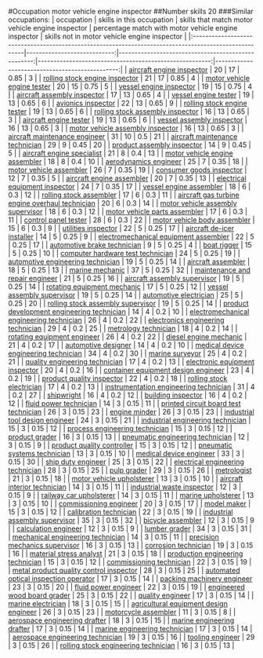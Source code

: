 #Occupation motor vehicle engine inspector
##Number skills 20
###Similar occupations:
| occupation                                                                                            |   skills in this occupation |   skills that match motor vehicle engine inspector |   percentage match with motor vehicle engine inspector |   skills not in motor vehicle engine inspector |
|:------------------------------------------------------------------------------------------------------|----------------------------:|---------------------------------------------------:|-------------------------------------------------------:|-----------------------------------------------:|
| [aircraft engine inspector](aircraft_engine_inspector.md)                                             |                          20 |                                                 17 |                                                   0.85 |                                              3 |
| [rolling stock engine inspector](rolling_stock_engine_inspector.md)                                   |                          21 |                                                 17 |                                                   0.85 |                                              4 |
| [motor vehicle engine tester](motor_vehicle_engine_tester.md)                                         |                          20 |                                                 15 |                                                   0.75 |                                              5 |
| [vessel engine inspector](vessel_engine_inspector.md)                                                 |                          19 |                                                 15 |                                                   0.75 |                                              4 |
| [aircraft assembly inspector](aircraft_assembly_inspector.md)                                         |                          17 |                                                 13 |                                                   0.65 |                                              4 |
| [vessel engine tester](vessel_engine_tester.md)                                                       |                          19 |                                                 13 |                                                   0.65 |                                              6 |
| [avionics inspector](avionics_inspector.md)                                                           |                          22 |                                                 13 |                                                   0.65 |                                              9 |
| [rolling stock engine tester](rolling_stock_engine_tester.md)                                         |                          19 |                                                 13 |                                                   0.65 |                                              6 |
| [rolling stock assembly inspector](rolling_stock_assembly_inspector.md)                               |                          16 |                                                 13 |                                                   0.65 |                                              3 |
| [aircraft engine tester](aircraft_engine_tester.md)                                                   |                          19 |                                                 13 |                                                   0.65 |                                              6 |
| [vessel assembly inspector](vessel_assembly_inspector.md)                                             |                          16 |                                                 13 |                                                   0.65 |                                              3 |
| [motor vehicle assembly inspector](motor_vehicle_assembly_inspector.md)                               |                          16 |                                                 13 |                                                   0.65 |                                              3 |
| [aircraft maintenance engineer](aircraft_maintenance_engineer.md)                                     |                          31 |                                                 10 |                                                   0.5  |                                             21 |
| [aircraft maintenance technician](aircraft_maintenance_technician.md)                                 |                          29 |                                                  9 |                                                   0.45 |                                             20 |
| [product assembly inspector](product_assembly_inspector.md)                                           |                          14 |                                                  9 |                                                   0.45 |                                              5 |
| [aircraft engine specialist](aircraft_engine_specialist.md)                                           |                          21 |                                                  8 |                                                   0.4  |                                             13 |
| [motor vehicle engine assembler](motor_vehicle_engine_assembler.md)                                   |                          18 |                                                  8 |                                                   0.4  |                                             10 |
| [aerodynamics engineer](aerodynamics_engineer.md)                                                     |                          25 |                                                  7 |                                                   0.35 |                                             18 |
| [motor vehicle assembler](motor_vehicle_assembler.md)                                                 |                          26 |                                                  7 |                                                   0.35 |                                             19 |
| [consumer goods inspector](consumer_goods_inspector.md)                                               |                          12 |                                                  7 |                                                   0.35 |                                              5 |
| [aircraft engine assembler](aircraft_engine_assembler.md)                                             |                          20 |                                                  7 |                                                   0.35 |                                             13 |
| [electrical equipment inspector](electrical_equipment_inspector.md)                                   |                          24 |                                                  7 |                                                   0.35 |                                             17 |
| [vessel engine assembler](vessel_engine_assembler.md)                                                 |                          18 |                                                  6 |                                                   0.3  |                                             12 |
| [rolling stock assembler](rolling_stock_assembler.md)                                                 |                          17 |                                                  6 |                                                   0.3  |                                             11 |
| [aircraft gas turbine engine overhaul technician](aircraft_gas_turbine_engine_overhaul_technician.md) |                          20 |                                                  6 |                                                   0.3  |                                             14 |
| [motor vehicle assembly supervisor](motor_vehicle_assembly_supervisor.md)                             |                          18 |                                                  6 |                                                   0.3  |                                             12 |
| [motor vehicle parts assembler](motor_vehicle_parts_assembler.md)                                     |                          17 |                                                  6 |                                                   0.3  |                                             11 |
| [control panel tester](control_panel_tester.md)                                                       |                          28 |                                                  6 |                                                   0.3  |                                             22 |
| [motor vehicle body assembler](motor_vehicle_body_assembler.md)                                       |                          15 |                                                  6 |                                                   0.3  |                                              9 |
| [utilities inspector](utilities_inspector.md)                                                         |                          22 |                                                  5 |                                                   0.25 |                                             17 |
| [aircraft de-icer installer](aircraft_de-icer_installer.md)                                           |                          14 |                                                  5 |                                                   0.25 |                                              9 |
| [electromechanical equipment assembler](electromechanical_equipment_assembler.md)                     |                          22 |                                                  5 |                                                   0.25 |                                             17 |
| [automotive brake technician](automotive_brake_technician.md)                                         |                           9 |                                                  5 |                                                   0.25 |                                              4 |
| [boat rigger](boat_rigger.md)                                                                         |                          15 |                                                  5 |                                                   0.25 |                                             10 |
| [computer hardware test technician](computer_hardware_test_technician.md)                             |                          24 |                                                  5 |                                                   0.25 |                                             19 |
| [automotive engineering technician](automotive_engineering_technician.md)                             |                          19 |                                                  5 |                                                   0.25 |                                             14 |
| [aircraft assembler](aircraft_assembler.md)                                                           |                          18 |                                                  5 |                                                   0.25 |                                             13 |
| [marine mechanic](marine_mechanic.md)                                                                 |                          37 |                                                  5 |                                                   0.25 |                                             32 |
| [maintenance and repair engineer](maintenance_and_repair_engineer.md)                                 |                          21 |                                                  5 |                                                   0.25 |                                             16 |
| [aircraft assembly supervisor](aircraft_assembly_supervisor.md)                                       |                          19 |                                                  5 |                                                   0.25 |                                             14 |
| [rotating equipment mechanic](rotating_equipment_mechanic.md)                                         |                          17 |                                                  5 |                                                   0.25 |                                             12 |
| [vessel assembly supervisor](vessel_assembly_supervisor.md)                                           |                          19 |                                                  5 |                                                   0.25 |                                             14 |
| [automotive electrician](automotive_electrician.md)                                                   |                          25 |                                                  5 |                                                   0.25 |                                             20 |
| [rolling stock assembly supervisor](rolling_stock_assembly_supervisor.md)                             |                          19 |                                                  5 |                                                   0.25 |                                             14 |
| [product development engineering technician](product_development_engineering_technician.md)           |                          14 |                                                  4 |                                                   0.2  |                                             10 |
| [electromechanical engineering technician](electromechanical_engineering_technician.md)               |                          26 |                                                  4 |                                                   0.2  |                                             22 |
| [electronics engineering technician](electronics_engineering_technician.md)                           |                          29 |                                                  4 |                                                   0.2  |                                             25 |
| [metrology technician](metrology_technician.md)                                                       |                          18 |                                                  4 |                                                   0.2  |                                             14 |
| [rotating equipment engineer](rotating_equipment_engineer.md)                                         |                          26 |                                                  4 |                                                   0.2  |                                             22 |
| [diesel engine mechanic](diesel_engine_mechanic.md)                                                   |                          21 |                                                  4 |                                                   0.2  |                                             17 |
| [automotive designer](automotive_designer.md)                                                         |                          14 |                                                  4 |                                                   0.2  |                                             10 |
| [medical device engineering technician](medical_device_engineering_technician.md)                     |                          34 |                                                  4 |                                                   0.2  |                                             30 |
| [marine surveyor](marine_surveyor.md)                                                                 |                          25 |                                                  4 |                                                   0.2  |                                             21 |
| [quality engineering technician](quality_engineering_technician.md)                                   |                          17 |                                                  4 |                                                   0.2  |                                             13 |
| [electronic equipment inspector](electronic_equipment_inspector.md)                                   |                          20 |                                                  4 |                                                   0.2  |                                             16 |
| [container equipment design engineer](container_equipment_design_engineer.md)                         |                          23 |                                                  4 |                                                   0.2  |                                             19 |
| [product quality inspector](product_quality_inspector.md)                                             |                          22 |                                                  4 |                                                   0.2  |                                             18 |
| [rolling stock electrician](rolling_stock_electrician.md)                                             |                          17 |                                                  4 |                                                   0.2  |                                             13 |
| [instrumentation engineering technician](instrumentation_engineering_technician.md)                   |                          31 |                                                  4 |                                                   0.2  |                                             27 |
| [shipwright](shipwright.md)                                                                           |                          16 |                                                  4 |                                                   0.2  |                                             12 |
| [building inspector](building_inspector.md)                                                           |                          16 |                                                  4 |                                                   0.2  |                                             12 |
| [fluid power technician](fluid_power_technician.md)                                                   |                          14 |                                                  3 |                                                   0.15 |                                             11 |
| [printed circuit board test technician](printed_circuit_board_test_technician.md)                     |                          26 |                                                  3 |                                                   0.15 |                                             23 |
| [engine minder](engine_minder.md)                                                                     |                          26 |                                                  3 |                                                   0.15 |                                             23 |
| [industrial tool design engineer](industrial_tool_design_engineer.md)                                 |                          24 |                                                  3 |                                                   0.15 |                                             21 |
| [industrial engineering technician](industrial_engineering_technician.md)                             |                          15 |                                                  3 |                                                   0.15 |                                             12 |
| [process engineering technician](process_engineering_technician.md)                                   |                          15 |                                                  3 |                                                   0.15 |                                             12 |
| [product grader](product_grader.md)                                                                   |                          16 |                                                  3 |                                                   0.15 |                                             13 |
| [pneumatic engineering technician](pneumatic_engineering_technician.md)                               |                          12 |                                                  3 |                                                   0.15 |                                              9 |
| [product quality controller](product_quality_controller.md)                                           |                          15 |                                                  3 |                                                   0.15 |                                             12 |
| [pneumatic systems technician](pneumatic_systems_technician.md)                                       |                          13 |                                                  3 |                                                   0.15 |                                             10 |
| [medical device engineer](medical_device_engineer.md)                                                 |                          33 |                                                  3 |                                                   0.15 |                                             30 |
| [ship duty engineer](ship_duty_engineer.md)                                                           |                          25 |                                                  3 |                                                   0.15 |                                             22 |
| [electrical engineering technician](electrical_engineering_technician.md)                             |                          28 |                                                  3 |                                                   0.15 |                                             25 |
| [pulp grader](pulp_grader.md)                                                                         |                          29 |                                                  3 |                                                   0.15 |                                             26 |
| [metrologist](metrologist.md)                                                                         |                          21 |                                                  3 |                                                   0.15 |                                             18 |
| [motor vehicle upholsterer](motor_vehicle_upholsterer.md)                                             |                          13 |                                                  3 |                                                   0.15 |                                             10 |
| [aircraft interior technician](aircraft_interior_technician.md)                                       |                          14 |                                                  3 |                                                   0.15 |                                             11 |
| [industrial waste inspector](industrial_waste_inspector.md)                                           |                          12 |                                                  3 |                                                   0.15 |                                              9 |
| [railway car upholsterer](railway_car_upholsterer.md)                                                 |                          14 |                                                  3 |                                                   0.15 |                                             11 |
| [marine upholsterer](marine_upholsterer.md)                                                           |                          13 |                                                  3 |                                                   0.15 |                                             10 |
| [commissioning engineer](commissioning_engineer.md)                                                   |                          20 |                                                  3 |                                                   0.15 |                                             17 |
| [model maker](model_maker.md)                                                                         |                          15 |                                                  3 |                                                   0.15 |                                             12 |
| [calibration technician](calibration_technician.md)                                                   |                          22 |                                                  3 |                                                   0.15 |                                             19 |
| [industrial assembly supervisor](industrial_assembly_supervisor.md)                                   |                          35 |                                                  3 |                                                   0.15 |                                             32 |
| [bicycle assembler](bicycle_assembler.md)                                                             |                          12 |                                                  3 |                                                   0.15 |                                              9 |
| [calculation engineer](calculation_engineer.md)                                                       |                          12 |                                                  3 |                                                   0.15 |                                              9 |
| [lumber grader](lumber_grader.md)                                                                     |                          34 |                                                  3 |                                                   0.15 |                                             31 |
| [mechanical engineering technician](mechanical_engineering_technician.md)                             |                          14 |                                                  3 |                                                   0.15 |                                             11 |
| [precision mechanics supervisor](precision_mechanics_supervisor.md)                                   |                          16 |                                                  3 |                                                   0.15 |                                             13 |
| [corrosion technician](corrosion_technician.md)                                                       |                          19 |                                                  3 |                                                   0.15 |                                             16 |
| [material stress analyst](material_stress_analyst.md)                                                 |                          21 |                                                  3 |                                                   0.15 |                                             18 |
| [production engineering technician](production_engineering_technician.md)                             |                          15 |                                                  3 |                                                   0.15 |                                             12 |
| [commissioning technician](commissioning_technician.md)                                               |                          22 |                                                  3 |                                                   0.15 |                                             19 |
| [metal product quality control inspector](metal_product_quality_control_inspector.md)                 |                          28 |                                                  3 |                                                   0.15 |                                             25 |
| [automated optical inspection operator](automated_optical_inspection_operator.md)                     |                          17 |                                                  3 |                                                   0.15 |                                             14 |
| [packing machinery engineer](packing_machinery_engineer.md)                                           |                          23 |                                                  3 |                                                   0.15 |                                             20 |
| [fluid power engineer](fluid_power_engineer.md)                                                       |                          22 |                                                  3 |                                                   0.15 |                                             19 |
| [engineered wood board grader](engineered_wood_board_grader.md)                                       |                          25 |                                                  3 |                                                   0.15 |                                             22 |
| [quality engineer](quality_engineer.md)                                                               |                          17 |                                                  3 |                                                   0.15 |                                             14 |
| [marine electrician](marine_electrician.md)                                                           |                          18 |                                                  3 |                                                   0.15 |                                             15 |
| [agricultural equipment design engineer](agricultural_equipment_design_engineer.md)                   |                          26 |                                                  3 |                                                   0.15 |                                             23 |
| [motorcycle assembler](motorcycle_assembler.md)                                                       |                          11 |                                                  3 |                                                   0.15 |                                              8 |
| [aerospace engineering drafter](aerospace_engineering_drafter.md)                                     |                          18 |                                                  3 |                                                   0.15 |                                             15 |
| [marine engineering drafter](marine_engineering_drafter.md)                                           |                          17 |                                                  3 |                                                   0.15 |                                             14 |
| [marine engineering technician](marine_engineering_technician.md)                                     |                          17 |                                                  3 |                                                   0.15 |                                             14 |
| [aerospace engineering technician](aerospace_engineering_technician.md)                               |                          19 |                                                  3 |                                                   0.15 |                                             16 |
| [tooling engineer](tooling_engineer.md)                                                               |                          29 |                                                  3 |                                                   0.15 |                                             26 |
| [rolling stock engineering technician](rolling_stock_engineering_technician.md)                       |                          16 |                                                  3 |                                                   0.15 |                                             13 |
